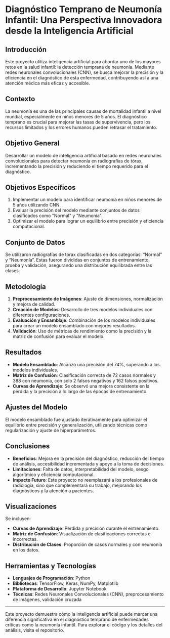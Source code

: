 # Diagnóstico Temprano de Neumonía Infantil: Una Perspectiva Innovadora desde la Inteligencia Artificial

## Introducción
Este proyecto utiliza inteligencia artificial para abordar uno de los mayores retos en la salud infantil: la detección temprana de neumonía. Mediante redes neuronales convolucionales (CNN), se busca mejorar la precisión y la eficiencia en el diagnóstico de esta enfermedad, contribuyendo así a una atención médica más eficaz y accesible.

## Contexto
La neumonía es una de las principales causas de mortalidad infantil a nivel mundial, especialmente en niños menores de 5 años. El diagnóstico temprano es crucial para mejorar las tasas de supervivencia, pero los recursos limitados y los errores humanos pueden retrasar el tratamiento.

## Objetivo General
Desarrollar un modelo de inteligencia artificial basado en redes neuronales convolucionales para detectar neumonía en radiografías de tórax, incrementando la precisión y reduciendo el tiempo requerido para el diagnóstico.

## Objetivos Específicos
1. Implementar un modelo para identificar neumonía en niños menores de 5 años utilizando CNN.
2. Evaluar la precisión del modelo mediante conjuntos de datos clasificados como "Normal" y "Neumonía".
3. Optimizar el modelo para lograr un equilibrio entre precisión y eficiencia computacional.

## Conjunto de Datos
Se utilizaron radiografías de tórax clasificadas en dos categorías: “Normal” y “Neumonía”. Estas fueron divididas en conjuntos de entrenamiento, prueba y validación, asegurando una distribución equilibrada entre las clases.

## Metodología
1. **Preprocesamiento de Imágenes**: Ajuste de dimensiones, normalización y mejora de calidad.
2. **Creación de Modelos**: Desarrollo de tres modelos individuales con diferentes configuraciones.
3. **Evaluación y Ensamblaje**: Combinación de los modelos individuales para crear un modelo ensamblado con mejores resultados.
4. **Validación**: Uso de métricas de rendimiento como la precisión y la matriz de confusión para evaluar el modelo.

## Resultados
- **Modelo Ensamblado**: Alcanzó una precisión del 74%, superando a los modelos individuales.
- **Matriz de Confusión**: Clasificación correcta de 72 casos normales y 388 con neumonía, con solo 2 falsos negativos y 162 falsos positivos.
- **Curvas de Aprendizaje**: Se observó una mejora consistente en la pérdida y la precisión a lo largo de las épocas de entrenamiento.

## Ajustes del Modelo
El modelo ensamblado fue ajustado iterativamente para optimizar el equilibrio entre precisión y generalización, utilizando técnicas como regularización y ajuste de hiperparámetros.

## Conclusiones
- **Beneficios**: Mejora en la precisión del diagnóstico, reducción del tiempo de análisis, accesibilidad incrementada y apoyo a la toma de decisiones.
- **Limitaciones**: Falta de datos, interpretabilidad del modelo, sesgo algorítmico y eficiencia computacional.
- **Impacto Futuro**: Este proyecto no reemplazará a los profesionales de radiología, sino que complementará su trabajo, mejorando los diagnósticos y la atención a pacientes.

## Visualizaciones
Se incluyen:
- **Curvas de Aprendizaje**: Pérdida y precisión durante el entrenamiento.
- **Matriz de Confusión**: Visualización de clasificaciones correctas e incorrectas.
- **Distribución de Clases**: Proporción de casos normales y con neumonía en los datos.

## Herramientas y Tecnologías
- **Lenguajes de Programación**: Python
- **Bibliotecas**: TensorFlow, Keras, NumPy, Matplotlib
- **Plataforma de Desarrollo**: Jupyter Notebook
- **Técnicas**: Redes Neuronales Convolucionales (CNN), preprocesamiento de imágenes, validación cruzada

---
Este proyecto demuestra cómo la inteligencia artificial puede marcar una diferencia significativa en el diagnóstico temprano de enfermedades críticas como la neumonía infantil. Para explorar el código y los detalles del análisis, visita el repositorio.
